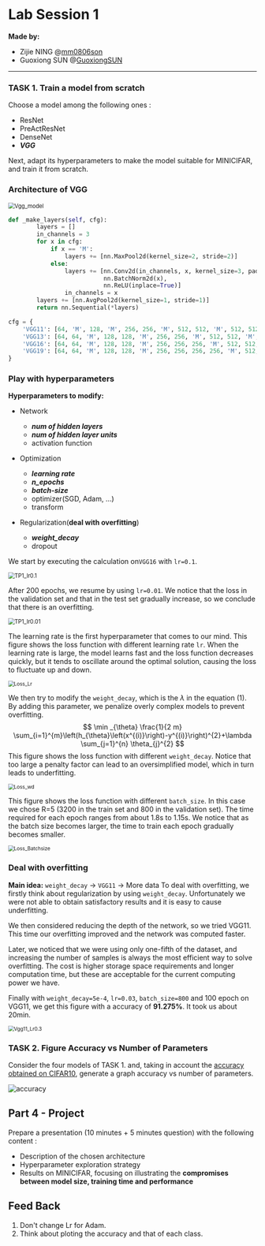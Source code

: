 # Lab Session 1 

**Made by:**

- Zijie NING @[mm0806son](https://github.com/mm0806son)
- Guoxiong SUN @[GuoxiongSUN](https://github.com/GuoxiongSUN)

-----

### TASK 1. Train a model from scratch

Choose a model among the following ones : 

- ResNet
- PreActResNet
- DenseNet
- ***VGG***

Next, adapt its hyperparameters to make the model suitable for MINICIFAR, and train it from scratch. 

### Architecture of VGG

<img src="Vgg_model.png" alt="Vgg_model" style="zoom:80%;" />

```python
def _make_layers(self, cfg):
        layers = []
        in_channels = 3
        for x in cfg:
            if x == 'M':
                layers += [nn.MaxPool2d(kernel_size=2, stride=2)]
            else:
                layers += [nn.Conv2d(in_channels, x, kernel_size=3, padding=1),
                           nn.BatchNorm2d(x),
                           nn.ReLU(inplace=True)]
                in_channels = x
        layers += [nn.AvgPool2d(kernel_size=1, stride=1)]
        return nn.Sequential(*layers)

cfg = {
    'VGG11': [64, 'M', 128, 'M', 256, 256, 'M', 512, 512, 'M', 512, 512, 'M'],
    'VGG13': [64, 64, 'M', 128, 128, 'M', 256, 256, 'M', 512, 512, 'M', 512, 512, 'M'],
    'VGG16': [64, 64, 'M', 128, 128, 'M', 256, 256, 256, 'M', 512, 512, 512, 'M', 512, 512, 512, 'M'],
    'VGG19': [64, 64, 'M', 128, 128, 'M', 256, 256, 256, 256, 'M', 512, 512, 512, 512, 'M', 512, 512, 512, 512, 'M'],
}
```




### Play with hyperparameters

**Hyperparameters to modify:**

- Network

  - ***num of hidden layers***
  - ***num of hidden layer units***
  - activation function
- Optimization

  - ***learning rate***
  - ***n_epochs***
  - ***batch-size***
  - optimizer(SGD, Adam, ...)
  - transform
- Regularization(**deal with overfitting**)

  - ***weight_decay***
  - dropout

We start by executing the calculation on`VGG16` with `lr=0.1`.

<img src="TP1_lr0.1.png" alt="TP1_lr0.1" style="zoom:80%;" />

After 200 epochs, we resume by using `lr=0.01`. We notice that the loss in the validation set and that in the test set gradually increase, so we conclude that there is an overfitting.

<img src="TP1_lr_0.01.png" alt="TP1_lr0.01" style="zoom:80%;" />

The learning rate is the first hyperparameter that comes to our mind. This figure shows the loss function with different learning rate `lr`. When the learning rate is large, the model learns fast and the loss function decreases quickly, but it tends to oscillate around the optimal solution, causing the loss to fluctuate up and down.

<img src="Loss_Lr.png" alt="Loss_Lr" style="zoom:72%;" />

We then try to modify the `weight_decay`, which is the $\lambda$ in the equation (1). By adding this parameter, we penalize overly complex models to prevent overfitting.
$$
\min _{\theta} \frac{1}{2 m} \sum_{i=1}^{m}\left(h_{\theta}\left(x^{(i)}\right)-y^{(i)}\right)^{2}+\lambda \sum_{j=1}^{n} \theta_{j}^{2}
$$
This figure shows the loss function with different `weight_decay`. Notice that too large a penalty factor can lead to an oversimplified model, which in turn leads to underfitting.

<img src="Loss_wd.png" alt="Loss_wd" style="zoom:72%;" />

This figure shows the loss function with different `batch_size`. In this case we chose R=5 (3200 in the train set and 800 in the validation set). The time required for each epoch ranges from about 1.8s to 1.15s. We notice that as the batch size becomes larger, the time to train each epoch gradually becomes smaller.

<img src="Loss_Batchsize.png" alt="Loss_Batchsize" style="zoom:72%;" />

### Deal with overfitting

**Main idea:** `weight_decay` -> `VGG11` -> More data
To deal with overfitting, we firstly think about regularization by using `weight_decay`. Unfortunately we were not able to obtain satisfactory results and it is easy to cause underfitting.

We then considered reducing the depth of the network, so we tried VGG11. This time our overfitting improved and the network was computed faster.

Later, we noticed that we were using only one-fifth of the dataset, and increasing the number of samples is always the most efficient way to solve overfitting. The cost is higher storage space requirements and longer computation time, but these are acceptable for the current computing power we have.

Finally with `weight_decay=5e-4`, `lr=0.03`, `batch_size=800` and 100 epoch on VGG11, we get this figure with a accuracy of **91.275%**. It took us about 20min.

<img src="Vgg11_Lr0.3.png" alt="Vgg11_Lr0.3" style="zoom:72%;" />


### TASK 2. Figure Accuracy vs Number of Parameters
Consider the four models of TASK 1. and, taking in account the [accuracy obtained on CIFAR10](https://github.com/kuangliu/pytorch-cifar), generate a graph accuracy vs number of parameters.

<img src="accuracy.png" alt="accuracy" style="zoom:100%;" />



## Part 4 - Project

Prepare a presentation (10 minutes + 5 minutes question) with the following content : 
- Description of the chosen architecture
- Hyperparameter exploration strategy 
- Results on MINICIFAR, focusing on illustrating the **compromises between model size, training time and performance**



## Feed Back

1. Don't change Lr for Adam.
2. Think about ploting the accuracy and that of each class.
